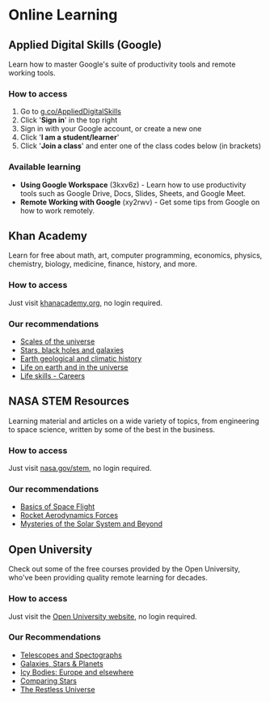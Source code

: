 # Online Learning

## Applied Digital Skills \(Google\)

Learn how to master Google's suite of productivity tools and remote working tools.

### How to access

1. Go to [g.co/AppliedDigitalSkills](https://applieddigitalskills.withgoogle.com/)
2. Click '**Sign in**' in the top right
3. Sign in with your Google account, or create a new one
4. Click '**I am a student/learner**'
5. Click '**Join a class**' and enter one of the class codes below \(in brackets\)

### Available learning

* **Using Google Workspace** \(3kxv6z\) - Learn how to use productivity tools such as Google Drive, Docs, Slides, Sheets, and Google Meet.
* **Remote Working with Google** \(xy2rwv\) - Get some tips from Google on how to work remotely.

## Khan Academy

Learn for free about math, art, computer programming, economics, physics, chemistry, biology, medicine, finance, history, and more.

### How to access

Just visit [khanacademy.org](https://www.khanacademy.org), no login required.

### Our recommendations

* [Scales of the universe](https://www.khanacademy.org/science/cosmology-and-astronomy/universe-scale-topic)
* [Stars, black holes and galaxies](https://www.khanacademy.org/science/cosmology-and-astronomy/stellar-life-topic)
* [Earth geological and climatic history](https://www.khanacademy.org/science/cosmology-and-astronomy/earth-history-topic)
* [Life on earth and in the universe](https://www.khanacademy.org/science/cosmology-and-astronomy/life-earth-universe)
* [Life skills - Careers](https://www.khanacademy.org/college-careers-more/career-content)

## NASA STEM Resources

Learning material and articles on a wide variety of topics, from engineering to space science, written by some of the best in the business.

### How to access

Just visit [nasa.gov/stem](https://www.nasa.gov/stem), no login required.

### Our recommendations

* [Basics of Space Flight](https://solarsystem.nasa.gov/basics/)
* [Rocket Aerodynamics Forces](https://www.grc.nasa.gov/www/k-12/rocket/rktaero.html)
* [Mysteries of the Solar System and Beyond](https://www.jpl.nasa.gov/edu/learn/slideshow/mysteries-of-the-solar-system/)

## Open University

Check out some of the free courses provided by the Open University, who've been providing quality remote learning for decades.

### How to access

Just visit the [Open University website](https://www.open.edu/openlearn/free-courses/full-catalogue), no login required.

### Our Recommendations

* [Telescopes and Spectographs](https://www.open.edu/openlearn/science-maths-technology/telescopes-and-spectrographs/content-section-0?active-tab=description-tab)
* [Galaxies, Stars & Planets](https://www.open.edu/openlearn/science-maths-technology/galaxies-stars-and-planets/content-section-0?active-tab=description-tab)
* [Icy Bodies: Europe and elsewhere](https://www.open.edu/openlearn/science-maths-technology/icy-bodies-europa-and-elsewhere/content-section-0?active-tab=description-tab)
* [Comparing Stars](https://www.open.edu/openlearn/science-maths-technology/comparing-stars/content-section-0?active-tab=description-tab)
* [The Restless Universe](https://www.open.edu/openlearn/science-maths-technology/the-restless-universe/content-section-0?active-tab=description-tab)





